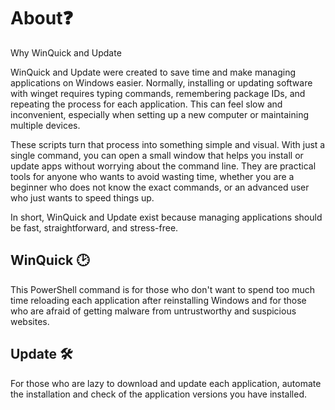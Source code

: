 # About❓

Why WinQuick and Update

WinQuick and Update were created to save time and make managing applications on Windows easier. Normally, installing or updating software with winget requires typing commands, remembering package IDs, and repeating the process for each application. This can feel slow and inconvenient, especially when setting up a new computer or maintaining multiple devices.

These scripts turn that process into something simple and visual. With just a single command, you can open a small window that helps you install or update apps without worrying about the command line. They are practical tools for anyone who wants to avoid wasting time, whether you are a beginner who does not know the exact commands, or an advanced user who just wants to speed things up.

In short, WinQuick and Update exist because managing applications should be fast, straightforward, and stress-free.

## WinQuick 🕑

This PowerShell command is for those who don't want to spend too much time reloading each application after reinstalling Windows and for those who are afraid of getting malware from untrustworthy and suspicious websites.



## Update 🛠

For those who are lazy to download and update each application, automate the installation and check of the application versions you have installed.
